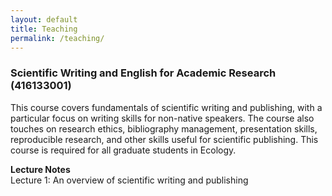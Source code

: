 ```yaml
---
layout: default
title: Teaching
permalink: /teaching/
---
```


### **Scientific Writing and English for Academic Research (416133001)**

This course covers fundamentals of scientific writing and publishing, with a particular focus on writing skills for non-native speakers. The course also touches on research ethics, bibliography management, presentation skills, reproducible research, and other skills useful for scientific publishing. This course is required for all graduate students in Ecology.

**Lecture Notes**\
Lecture 1: An overview of scientific writing and publishing
